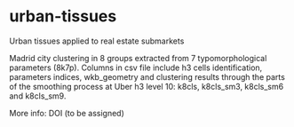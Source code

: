 # urban-tissues
Urban tissues applied to real estate submarkets

Madrid city clustering in 8 groups extracted from 7 typomorphological parameters (8k7p).
Columns in csv file include h3 cells identification, parameters indices, wkb_geometry and clustering results through the parts of the smoothing process at Uber h3 level 10: k8cls, k8cls_sm3, k8cls_sm6 and k8cls_sm9.

More info: DOI (to be assigned)
